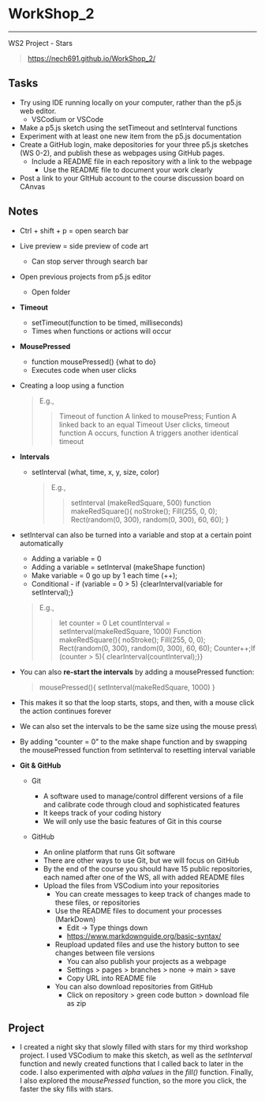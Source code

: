# WorkShop_2
**** 
WS2 Project - Stars 

> https://nech691.github.io/WorkShop_2/

## Tasks 

* Try using IDE running locally on your computer, rather than the p5.js web editor. 
  * VSCodium or VSCode
* Make a p5.js sketch using the setTimeout and setInterval functions
* Experiment with at least one new item from the p5.js documentation
* Create a GitHub login, make depositories for your three p5.js sketches (WS 0-2), and publish these as webpages using GitHub pages.
  * Include a README file in each repository with a link to the webpage
	* Use the README file to document your work clearly
* Post a link to your GItHub account to the course discussion board on CAnvas
	
## Notes 

* Ctrl + shift + p = open search bar
* Live preview = side preview of code art
  * Can stop server through search bar 
* Open previous projects from p5.js editor 
  * Open folder

* **Timeout**
  * setTimeout(function to be timed, milliseconds)
  * Times when functions or actions will occur 
		
* **MousePressed**
  * function mousePressed() {what to do}
  * Executes code when user clicks
	
* Creating a loop using a function
  
  > E.g.,
  >> Timeout of function A linked to mousePress; Funtion A linked back to an equal Timeout
  >> User clicks, timeout function A occurs, function A triggers another identical timeout
	
* **Intervals**
  * setInterval (what, time, x, y, size, color)

    > E.g.,
    >> setInterval (makeRedSquare, 500)
    >> function makeRedSquare(){
    >> noStroke();
    >> Fill(255, 0, 0);
    >> Rect(random(0, 300), random(0, 300), 60, 60);
    >> }

* setInterval can also be turned into a variable and stop at a certain point automatically 
  * Adding a variable = 0
  * Adding a variable = setInterval (makeShape function)
  * Make variable = 0 go up by 1 each time (++);
  * Conditional - if (variable = 0 > 5) {clearInterval(variable for setInterval);}

  > E.g.,
  >> let counter = 0
  >> Let countInterval = setInterval(makeRedSquare, 1000)
  >> Function makeRedSquare(){
  >> noStroke();
  >> Fill(255, 0, 0);
  >> Rect(random(0, 300), random(0, 300), 60, 60);
  >> Counter++;If (counter > 5){
  >> clearInterval(countInterval);}}
				
* You can also **re-start the intervals** by adding a mousePressed function:

  > mousePressed(){
  > setInterval(makeRedSquare, 1000)
  > }
		
* This makes it so that the loop starts, stops, and then, with a mouse click the action continues forever
* We can also set the intervals to be the same size using the mouse press\
* By adding "counter = 0" to the make shape function and by swapping the mousePressed function from setInterval to resetting interval variable 
			
* **Git & GitHub**
		
  * Git 
    * A software used to manage/control different versions of a file and calibrate code through cloud and sophisticated features
    * It keeps track of your coding history
    * We will only use the basic features of Git in this course
			
  * GitHub
	  * An online platform that runs Git software
    * There are other ways to use Git, but we will focus on GitHub
    * By the end of the course you should have 15 public repositories, each named after one of the WS, all with added README files
    * Upload the files from VSCodium into your repositories
      * You can create messages to keep track of changes made to these files, or repositories
      * Use the README files to document your processes (MarkDown)
        * Edit -> Type things down
        * https://www.markdownguide.org/basic-syntax/
      * Reupload updated files and use the history button to see changes between file versions
        * You can also publish your projects as a webpage
        * Settings > pages > branches > none -> main > save
        * Copy URL into README file
      * You can also download repositories from GitHub
        * Click on repository > green code button > download file as zip

## Project 

* I created a night sky that slowly filled with stars for my third workshop project. I used VSCodium to make this sketch, as well as the *setInterval* function and newly created functions that I called back to later in the code. I also experimented with *alpha values* in the *fill()* function. Finally, I also explored the *mousePressed* function, so the more you click, the faster the sky fills with stars.
				

